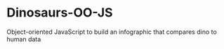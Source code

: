 # Dinosaurs-OO-JS
Object-oriented JavaScript to build an infographic that compares dino to human data
